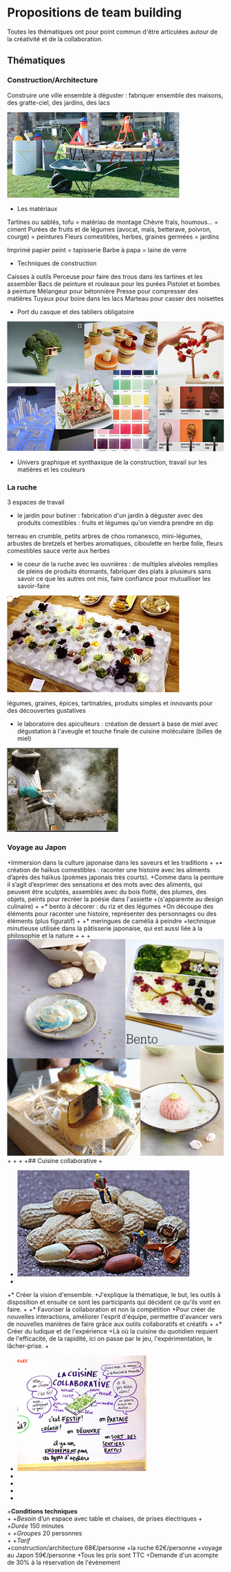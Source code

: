 # Propositions de team building 


Toutes les thématiques ont pour point commun d'être articulées autour de la créativité et de la collaboration.

## Thématiques

### Construction/Architecture

Construire une ville ensemble à déguster : fabriquer ensemble des maisons, des gratte-ciel, des jardins, des lacs

![construction](https://github.com/bndct-lmbrt/ateliers/blob/master/medias/travaux.jpg)

* Les matériaux

Tartines ou sablés, tofu = matériau de montage
Chèvre frais, houmous... = ciment
Purées de fruits et de légumes (avocat, maïs, betterave, poivron, courge) = peintures
Fleurs comestibles, herbes, graines germées = jardins

Imprimé papier peint = tapisserie
Barbe à papa = laine de verre

* Techniques de construction

Caisses à outils
Perceuse pour faire des trous dans les tartines et les assembler
Bacs de peinture et rouleaux pour les purées
Pistolet et bombes à peinture
Mélangeur pour bétonnière
Presse pour compresser  des matières
Tuyaux pour boire dans les lacs
Marteau pour casser des noisettes

* Port du casque et des tabliers obligatoire

![univers graphique](https://github.com/bndct-lmbrt/ateliers/blob/master/medias/mozaique-archi.jpg)

* Univers graphique et synthaxique de la construction, travail sur les matières et les couleurs

### La ruche

3 espaces de travail

* le jardin pour butiner : fabrication d'un jardin à déguster avec  des produits comestibles : fruits et légumes qu'on viendra prendre en dip

terreau en crumble, petits arbres de chou romanesco, mini-légumes, arbustes de bretzels et herbes aromatiques, ciboulette en herbe folle, fleurs comestibles
sauce verte aux herbes

* le coeur de la ruche avec les ouvrières : de multiples alvéoles remplies de pleins de produits étonnants, fabriquer des plats à plusieurs sans savoir ce que les autres ont mis, faire confiance pour mutualliser les savoir-faire

 ![alveoles](https://github.com/bndct-lmbrt/ateliers/blob/master/medias/alveoles.jpg)

légumes, graines, épices, tartinables, produits simples et innovants pour des découvertes gustatives 

* le laboratoire des apiculteurs : création de dessert à base de miel avec dégustation à l'aveugle et touche finale de cuisine moléculaire (billes de miel)

 ![experiences](https://github.com/bndct-lmbrt/ateliers/blob/master/medias/labo-api.jpg)

### Voyage au Japon

+Immersion dans la culture japonaise dans les saveurs et les traditions
+
+•	création de haïkus comestibles : raconter une histoire avec les aliments d’après des haïkus (poèmes japonais très courts).
+Comme dans la peinture il s’agit d’exprimer des sensations et des mots avec des aliments, qui peuvent être sculptés, assemblés avec du bois flotté, des plumes, des objets, peints pour recréer la poésie dans l'assiette
+(s'apparente au design culinaire)
+
+*	bento à décorer : du riz et des légumes 
+On découpe des éléments pour raconter une histoire, représenter des personnages ou des éléments (plus figuratif)
+
+*	meringues de camélia à peindre
+technique minutieuse utilisée dans la pâtisserie japonaise, qui est aussi liée à la philosophie et la nature
+
+
+![gastronomie et Japon](https://github.com/bndct-lmbrt/ateliers/blob/master/medias/japonmediath.jpg)
+ 
+
+
+## Cuisine collaborative
+
+ ![travaux](https://github.com/bndct-lmbrt/ateliers/blob/master/medias/travaux-cacahuete.jpg)
+
+*	Créer la vision d'ensemble.
+J'explique la thématique, le but, les outils à disposition et ensuite ce sont les participants qui décident ce qu'ils vont en faire.
+
+* Favoriser la collaboration et non la compétition
+Pour créer de nouvelles interactions, améliorer l'esprit d'équipe, permettre d'avancer vers de nouvelles manières de faire grâce aux outils collaboratifs et créatifs
+
+* Créer du ludique et de l'expérience
+Là où la cuisine du quotidien requiert de l'efficacité, de la rapidité, ici on passe par le jeu, l'expérimentation, le lâcher-prise.
+
+ ![cuisine collaborative](https://github.com/bndct-lmbrt/ateliers/blob/master/medias/cuisinecollabo-moustic.jpg)
+
+
+
+
+**Conditions techniques**  
+
+*Besoin*  d’un espace avec table et chaises, de prises électriques 
+
+*Durée*  150 minutes   
+
+*Groupes*  20 personnes   
+
+*Tarif*  
+construction/architecture 68€/personne
+la ruche 62€/personne
+voyage au Japon 59€/personne
+Tous les prix sont TTC
+Demande d'un acompte de 30% à la réservation de l'évènement  
